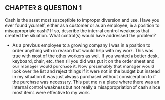 ## CHAPTER 8 QUESTION 1

Cash is the asset most susceptible to improper diversion and use. Have you ever found yourself, either as a customer or as an employee, in a position to misappropriate cash? If so, describe the internal control weakness that created the situation. What control(s) would have addressed the problem?

- As a previous employee to a growing company I was in a position to order anything with in reason that would help with my work. This was true with most of the other workers as well. If you wanted a better desk, keyboard, chair, etc. then all you did was put it on the order sheet and our manager would purchase it. Now presumably that manager would look over the list and reject things if it were not in the budget but instead in my situation it was just always purchased without consideration to if the purchase was necessary. This put me in a place where there was an internal control weakness but not really a misappropriation of cash since most items were effective to my work.  
